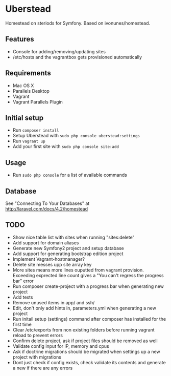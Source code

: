 # Uberstead

Homestead on steriods for Symfony. Based on ivonunes/homestead.

## Features

- Console for adding/removing/updating sites
- /etc/hosts and the vagrantbox gets provisioned automatically

## Requirements
- Mac OS X
- Parallels Desktop
- Vagrant
- Vagrant Parallels Plugin

## Initial setup

- Run `composer install`
- Setup Uberstead with `sudo php console uberstead:settings`
- Run `vagrant up`
- Add your first site with `sudo php console site:add`

## Usage

- Run `sudo php console` for a list of available commands

## Database

See "Connecting To Your Databases" at http://laravel.com/docs/4.2/homestead

## TODO
- Show nice table list with sites when running "sites:delete"
- Add support for domain aliases
- Generate new Symfony2 project and setup database
- Add support for generating bootstrap edition project
- Implement Vagrant-hostmanager?
- Delete site messes upp site array key
- More sites means more lines ouputted from vagrant provision. Exceeding exprected line count gives a "You can't regress the progress bar" error
- Run composer create-project with a progress bar when generating new project
- Add tests
- Remove unused items in app/ and ssh/
- Edit, don't only add hints in, parameters.yml when generating a new project
- Run initail setup (settings) command after composer has installed for the first time
- Clear /etc/exports from non existing folders before running vagrant reload to prevent errors
- Confirm delete project, ask if project files should be removed as well
- Validate config input for IP, memory and cpus
- Ask if doctrine migrations should be migrated when settings up a new project with migrations
- Dont just check if config exists, check validate its contents and generate a new if there are any errors
